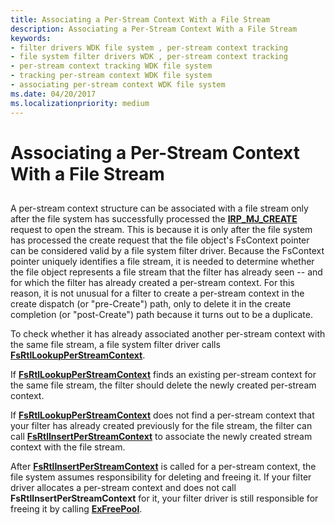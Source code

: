 ```yaml
---
title: Associating a Per-Stream Context With a File Stream
description: Associating a Per-Stream Context With a File Stream
keywords:
- filter drivers WDK file system , per-stream context tracking
- file system filter drivers WDK , per-stream context tracking
- per-stream context tracking WDK file system
- tracking per-stream context WDK file system
- associating per-stream context WDK file system
ms.date: 04/20/2017
ms.localizationpriority: medium
---
```


# Associating a Per-Stream Context With a File Stream


## <span id="ddk_associating_a_per_stream_context_with_a_file_stream_if"></span><span id="DDK_ASSOCIATING_A_PER_STREAM_CONTEXT_WITH_A_FILE_STREAM_IF"></span>


A per-stream context structure can be associated with a file stream only after the file system has successfully processed the [**IRP\_MJ\_CREATE**](./irp-mj-create.md) request to open the stream. This is because it is only after the file system has processed the create request that the file object's FsContext pointer can be considered valid by a file system filter driver. Because the FsContext pointer uniquely identifies a file stream, it is needed to determine whether the file object represents a file stream that the filter has already seen -- and for which the filter has already created a per-stream context. For this reason, it is not unusual for a filter to create a per-stream context in the create dispatch (or "pre-Create") path, only to delete it in the create completion (or "post-Create") path because it turns out to be a duplicate.

To check whether it has already associated another per-stream context with the same file stream, a file system filter driver calls [**FsRtlLookupPerStreamContext**](/windows-hardware/drivers/ddi/ntifs/nf-ntifs-fsrtllookupperstreamcontext).

If [**FsRtlLookupPerStreamContext**](/windows-hardware/drivers/ddi/ntifs/nf-ntifs-fsrtllookupperstreamcontext) finds an existing per-stream context for the same file stream, the filter should delete the newly created per-stream context.

If [**FsRtlLookupPerStreamContext**](/windows-hardware/drivers/ddi/ntifs/nf-ntifs-fsrtllookupperstreamcontext) does not find a per-stream context that your filter has already created previously for the file stream, the filter can call [**FsRtlInsertPerStreamContext**](/windows-hardware/drivers/ddi/ntifs/nf-ntifs-fsrtlinsertperstreamcontext) to associate the newly created stream context with the file stream.

After [**FsRtlInsertPerStreamContext**](/windows-hardware/drivers/ddi/ntifs/nf-ntifs-fsrtlinsertperstreamcontext) is called for a per-stream context, the file system assumes responsibility for deleting and freeing it. If your filter driver allocates a per-stream context and does not call **FsRtlInsertPerStreamContext** for it, your filter driver is still responsible for freeing it by calling [**ExFreePool**](/windows-hardware/drivers/ddi/ntddk/nf-ntddk-exfreepool).

 

